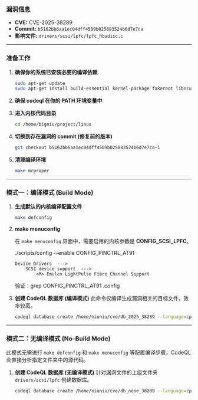 ### **漏洞信息**

*   **CVE:** CVE-2025-38289
*   **Commit:** `b5162bb6aa1ec04dff4509b025883524b6d7e7ca`
*   **影响文件:** `drivers/scsi/lpfc/lpfc_hbadisc.c`

---

### **准备工作**

1.  **确保你的系统已安装必要的编译依赖**

    ```bash
    sudo apt-get update
    sudo apt-get install build-essential kernel-package fakeroot libncurses5-dev libssl-dev ccache flex bison libelf-dev clang llvm
    ```

2.  **确保 codeql 在你的 PATH 环境变量中**

3.  **进入内核代码目录**

    ```bash
    cd /home/bigniu/project/linux
    ```

4.  **切换到存在漏洞的 commit (修复前的版本)**

    ```bash
    git checkout b5162bb6aa1ec04dff4509b025883524b6d7e7ca~1
    ```

5.  **清理编译环境**

    ```bash
    make mrproper
    ```

---

### **模式一：编译模式 (Build Mode)**

1.  **生成默认的内核编译配置文件**

    ```bash
    make defconfig
    ```

2.  **make menuconfig**

    在 `make menuconfig` 界面中，需要启用的内核参数是 **CONFIG_SCSI_LPFC**。

    ./scripts/config --enable CONFIG_PINCTRL_AT91

    ```text
    Device Drivers  --->
        SCSI device support  --->
            <M> Emulex LightPulse Fibre Channel Support
    ```

    验证：grep CONFIG_PINCTRL_AT91 .config

3.  **创建 CodeQL 数据库 (编译模式)**
    此命令仅编译生成漏洞相关的目标文件，效率较高。

    ```bash
    codeql database create /home/niuniu/cve/db_2025_38289 --language=cpp --command="make CC=clang-15 LLVM=1 drivers/scsi/lpfc/lpfc_hbadisc.o"
    ```

---

### **模式二：无编译模式 (No-Build Mode)**

此模式无需进行 `make defconfig` 和 `make menuconfig` 等配置编译步骤，CodeQL 会直接分析指定文件夹中的源代码。

1.  **创建 CodeQL 数据库 (无编译模式)**
    针对漏洞文件的上级文件夹 `drivers/scsi/lpfc` 创建数据库。

    ```bash
    codeql database create /home/niuniu/cve/db_none_38289 --language=cpp --source-root=/home/niuniu/linux/drivers/scsi/lpfc --build-mode=none
    ```